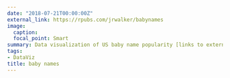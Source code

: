 ```yaml
---
date: "2018-07-21T00:00:00Z"
external_link: https://rpubs.com/jrwalker/babynames
image:
  caption:
  focal_point: Smart
summary: Data visualization of US baby name popularity [links to external page]
tags:
- DataViz
title: baby names
---
```

